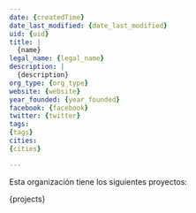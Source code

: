 ```yaml
---
date: {createdTime}
date_last_modified: {date_last_modified}
uid: {uid}
title: |
  {name}
legal_name: {legal_name}
description: |
  {description}
org_type: {org_type}
website: {website}
year_founded: {year_founded}
facebook: {facebook}
twitter: {twitter}
tags:
{tags}
cities: 
{cities}

---
```


Esta organización tiene los siguientes proyectos:

{projects}

